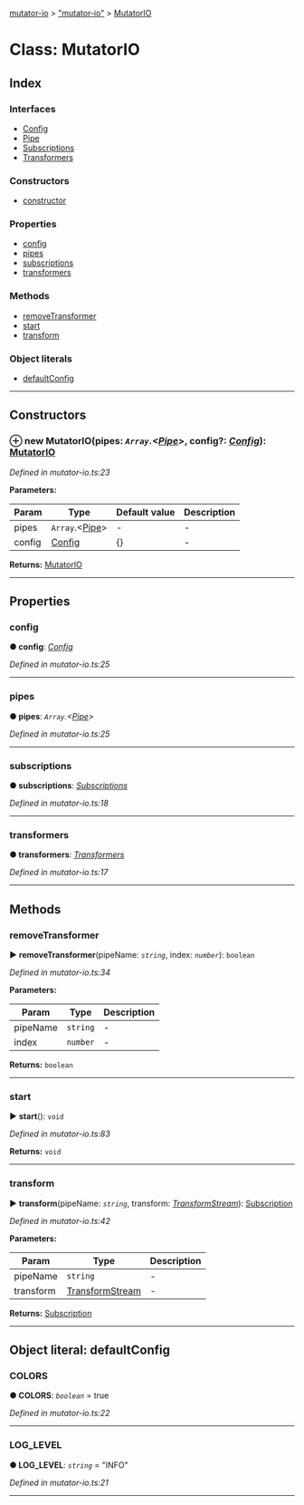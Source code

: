 [mutator-io](../README.md) > ["mutator-io"](../modules/_mutator_io_.md) > [MutatorIO](../classes/_mutator_io_.mutatorio.md)



# Class: MutatorIO

## Index

### Interfaces

* [Config](../interfaces/_mutator_io_.mutatorio.config.md)
* [Pipe](../interfaces/_mutator_io_.mutatorio.pipe.md)
* [Subscriptions](../interfaces/_mutator_io_.mutatorio.subscriptions.md)
* [Transformers](../interfaces/_mutator_io_.mutatorio.transformers.md)


### Constructors

* [constructor](_mutator_io_.mutatorio.md#constructor)


### Properties

* [config](_mutator_io_.mutatorio.md#config-1)
* [pipes](_mutator_io_.mutatorio.md#pipes)
* [subscriptions](_mutator_io_.mutatorio.md#subscriptions-1)
* [transformers](_mutator_io_.mutatorio.md#transformers-1)


### Methods

* [removeTransformer](_mutator_io_.mutatorio.md#removetransformer)
* [start](_mutator_io_.mutatorio.md#start)
* [transform](_mutator_io_.mutatorio.md#transform)


### Object literals

* [defaultConfig](_mutator_io_.mutatorio.md#defaultconfig)



---
## Constructors
<a id="constructor"></a>


### ⊕ **new MutatorIO**(pipes: *`Array`.<[Pipe](../interfaces/_mutator_io_.mutatorio.pipe.md)>*, config?: *[Config](../interfaces/_mutator_io_.mutatorio.config.md)*): [MutatorIO](_mutator_io_.mutatorio.md)


*Defined in mutator-io.ts:23*



**Parameters:**

| Param | Type | Default value | Description |
| ------ | ------ | ------ | ------ |
| pipes | `Array`.<[Pipe](../interfaces/_mutator_io_.mutatorio.pipe.md)>  | - |   - |
| config | [Config](../interfaces/_mutator_io_.mutatorio.config.md)  |  {} |   - |





**Returns:** [MutatorIO](_mutator_io_.mutatorio.md)

---


## Properties
<a id="config-1"></a>

###  config

**●  config**:  *[Config](../interfaces/_mutator_io_.mutatorio.config.md)* 

*Defined in mutator-io.ts:25*





___

<a id="pipes"></a>

###  pipes

**●  pipes**:  *`Array`.<[Pipe](../interfaces/_mutator_io_.mutatorio.pipe.md)>* 

*Defined in mutator-io.ts:25*





___

<a id="subscriptions-1"></a>

###  subscriptions

**●  subscriptions**:  *[Subscriptions](../interfaces/_mutator_io_.mutatorio.subscriptions.md)* 

*Defined in mutator-io.ts:18*





___

<a id="transformers-1"></a>

###  transformers

**●  transformers**:  *[Transformers](../interfaces/_mutator_io_.mutatorio.transformers.md)* 

*Defined in mutator-io.ts:17*





___


## Methods
<a id="removetransformer"></a>

###  removeTransformer

► **removeTransformer**(pipeName: *`string`*, index: *`number`*): `boolean`



*Defined in mutator-io.ts:34*



**Parameters:**

| Param | Type | Description |
| ------ | ------ | ------ |
| pipeName | `string`   |  - |
| index | `number`   |  - |





**Returns:** `boolean`





___

<a id="start"></a>

###  start

► **start**(): `void`



*Defined in mutator-io.ts:83*





**Returns:** `void`





___

<a id="transform"></a>

###  transform

► **transform**(pipeName: *`string`*, transform: *[TransformStream](../interfaces/_transform_stream_.transformstream.md)*): [Subscription](_subscription_.subscription.md)



*Defined in mutator-io.ts:42*



**Parameters:**

| Param | Type | Description |
| ------ | ------ | ------ |
| pipeName | `string`   |  - |
| transform | [TransformStream](../interfaces/_transform_stream_.transformstream.md)   |  - |





**Returns:** [Subscription](_subscription_.subscription.md)





___


<a id="defaultconfig"></a>

## Object literal: defaultConfig


<a id="defaultconfig.colors"></a>

###  COLORS

**●  COLORS**:  *`boolean`*  = true

*Defined in mutator-io.ts:22*





___
<a id="defaultconfig.log_level"></a>

###  LOG_LEVEL

**●  LOG_LEVEL**:  *`string`*  = "INFO"

*Defined in mutator-io.ts:21*





___


